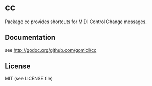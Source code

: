 # cc

Package cc provides shortcuts for MIDI Control Change messages.

## Documentation

see http://godoc.org/github.com/gomidi/cc

## License

MIT (see LICENSE file) 
